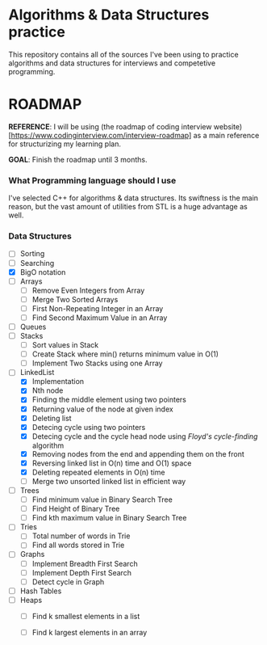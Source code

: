 # Algorithms & Data Structures practice

This repository contains all of the sources I've been using to practice algorithms and data structures for interviews and competetive programming.

# ROADMAP

__REFERENCE__: I will be using (the roadmap of coding interview website)[https://www.codinginterview.com/interview-roadmap] as a main reference for structurizing my learning plan.

__GOAL__: Finish the roadmap until 3 months.

### What Programming language should I use

I've selected C++ for algorithms & data structures. Its swiftness is the main reason, but the vast amount of utilities from STL is a huge advantage as well.

### Data Structures
- [ ] Sorting
- [ ] Searching
- [x] BigO notation
- [ ] Arrays
  - [ ] Remove Even Integers from Array
  - [ ] Merge Two Sorted Arrays
  - [ ] First Non-Repeating Integer in an Array
  - [ ] Find Second Maximum Value in an Array
- [ ] Queues
- [ ] Stacks
  - [ ] Sort values in Stack
  - [ ] Create Stack where min() returns minimum value in O(1)
  - [ ] Implement Two Stacks using one Array
- [ ] LinkedList
  - [x] Implementation
  - [x] Nth node
  - [x] Finding the middle element using two pointers
  - [x] Returning value of the node at given index
  - [x] Deleting list
  - [x] Detecing cycle using two pointers
  - [x] Detecing cycle and the cycle head node using *Floyd's cycle-finding* algorithm
  - [x] Removing nodes from the end and appending them on the front
  - [x] Reversing linked list in O(n) time and O(1) space
  - [x] Deleting repeated elements in O(n) time
  - [ ] Merge two unsorted linked list in efficient way
- [ ] Trees
  - [ ] Find minimum value in Binary Search Tree
  - [ ] Find Height of Binary Tree
  - [ ] Find kth maximum value in Binary Search Tree
- [ ] Tries
  - [ ] Total number of words in Trie
  - [ ] Find all words stored in Trie
- [ ] Graphs
  - [ ] Implement Breadth First Search
  - [ ] Implement Depth First Search
  - [ ] Detect cycle in Graph
- [ ] Hash Tables
- [ ] Heaps
  - [ ] Find k smallest elements in a list
  - [ ] Find k largest elements in an array
    
  
